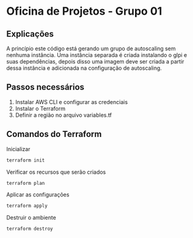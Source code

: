# Oficina de Projetos - Grupo 01

## Explicações

A princípio este código está gerando um grupo de autoscaling sem nenhuma instância.
Uma instância separada é criada instalando o glpi e suas dependências, depois disso uma imagem deve ser criada a partir dessa instância e adicionada na configuração de autoscaling.

## Passos necessários

1. Instalar AWS CLI e configurar as credenciais
2. Instalar o Terraform
3. Definir a região no arquivo variables.tf

## Comandos do Terraform

Inicializar
```bash
terraform init
```

Verificar os recursos que serão criados
```bash
terraform plan
```

Aplicar as configurações
```bash
terraform apply
```

Destruir o ambiente
```bash
terraform destroy
```
